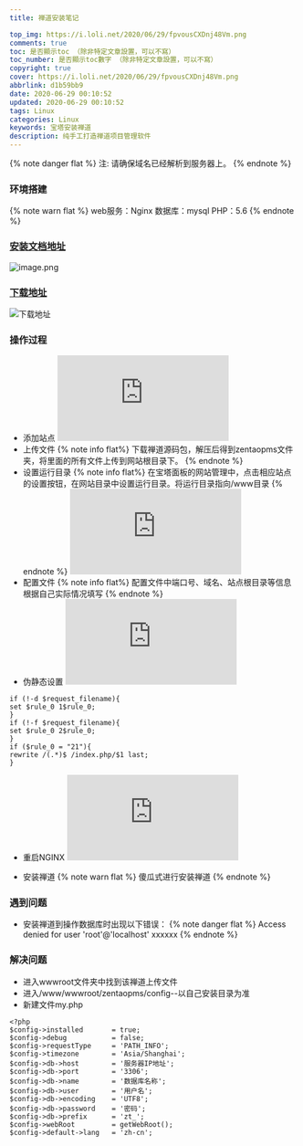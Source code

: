 ```yaml
---
title: 禅道安装笔记

top_img: https://i.loli.net/2020/06/29/fpvousCXDnj48Vm.png
comments: true
toc: 是否顯示toc （除非特定文章設置，可以不寫）
toc_number: 是否顯示toc數字 （除非特定文章設置，可以不寫）
copyright: true
cover: https://i.loli.net/2020/06/29/fpvousCXDnj48Vm.png
abbrlink: d1b59bb9
date: 2020-06-29 00:10:52
updated: 2020-06-29 00:10:52
tags: Linux
categories: Linux
keywords: 宝塔安装禅道
description: 纯手工打造禅道项目管理软件
---
```


{% note danger flat %}
注: 请确保域名已经解析到服务器上。
{% endnote %}
### 环境搭建
{% note warn flat %}
web服务：Nginx
数据库：mysql
PHP：5.6
{% endnote %}
### [安装文档地址](https://www.zentao.net/book/zentaopmshelp/299.html)
 ![image.png](https://i.loli.net/2020/06/29/k7spoKqgCmJlz6x.png)
### [下载地址](https://www.zentao.net/download/zentaopms12.3.2-80227.html)
![下载地址](https://i.loli.net/2020/06/29/4BoO5jSlreszcJ2.png)
### 操作过程
- 添加站点
![添加站点](https://www.zentao.net/file.php?f=201809/f_dfb70819bc272bdfa38d165bd71235f2.png&t=png&o=&s=full&v=1538189161)
- 上传文件
{% note info  flat%}
下载禅道源码包，解压后得到zentaopms文件夹，将里面的所有文件上传到网站根目录下。
{% endnote %}
- 设置运行目录
{% note info  flat%}
在宝塔面板的网站管理中，点击相应站点的设置按钮，在网站目录中设置运行目录。将运行目录指向/www目录
{% endnote %}
![设置运行目录](https://www.zentao.net/file.php?f=201809/f_8a81de45973e58fcf7f7d43ece521d55.png&t=png&o=&s=full&v=1538189161)
- 配置文件
{% note info  flat%}
配置文件中端口号、域名、站点根目录等信息根据自己实际情况填写
{% endnote %}
- 伪静态设置
![伪静态设置](https://www.zentao.net/file.php?f=201809/f_273f7959d33b7e6a4fa1f03833ae8158.png&t=png&o=&s=full&v=1538189161)
```
if (!-d $request_filename){
set $rule_0 1$rule_0;
}
if (!-f $request_filename){
set $rule_0 2$rule_0;
}
if ($rule_0 = "21"){
rewrite /(.*)$ /index.php/$1 last;
}
```
- 重启NGINX
![重启NGINX](https://www.zentao.net/file.php?f=201809/f_746942db4021538168882b10895ab8da.png&t=png&o=&s=full&v=1538189161)

- 安装禅道
{% note warn flat %}
傻瓜式进行安装禅道
{% endnote %}
### 遇到问题
- 安装禅道到操作数据库时出现以下错误：
{% note danger flat %}
Access denied for user 'root'@'localhost'  xxxxxx
{% endnote %}
### 解决问题
- 进入wwwroot文件夹中找到该禅道上传文件
- 进入/www/wwwroot/zentaopms/config--以自己安装目录为准
- 新建文件my.php
```
<?php
$config->installed       = true;
$config->debug           = false;
$config->requestType     = 'PATH_INFO';
$config->timezone        = 'Asia/Shanghai';
$config->db->host        = '服务器IP地址';
$config->db->port        = '3306';
$config->db->name        = '数据库名称';
$config->db->user        = '用户名';
$config->db->encoding    = 'UTF8';
$config->db->password    = '密码';
$config->db->prefix      = 'zt_';
$config->webRoot         = getWebRoot();
$config->default->lang   = 'zh-cn';
```
